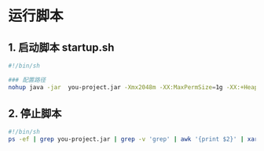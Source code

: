 # 运行脚本

## 1. 启动脚本 startup.sh

```sh
#!/bin/sh

### 配置路径
nohup java -jar  you-project.jar -Xmx2048m -XX:MaxPermSize=1g -XX:+HeapDumpOnOutOfMemoryError -Xloggc:./logs/gc.log -XX:+PrintGC -XX:+PrintGCDetails -XX:+PrintGCTimeStamps -XX:+PrintHeapAtGC  > /dev/null 2>&1 &


```

## 2. 停止脚本

```sh
#!/bin/sh
ps -ef | grep you-project.jar | grep -v 'grep' | awk '{print $2}' | xargs kill -9
```

